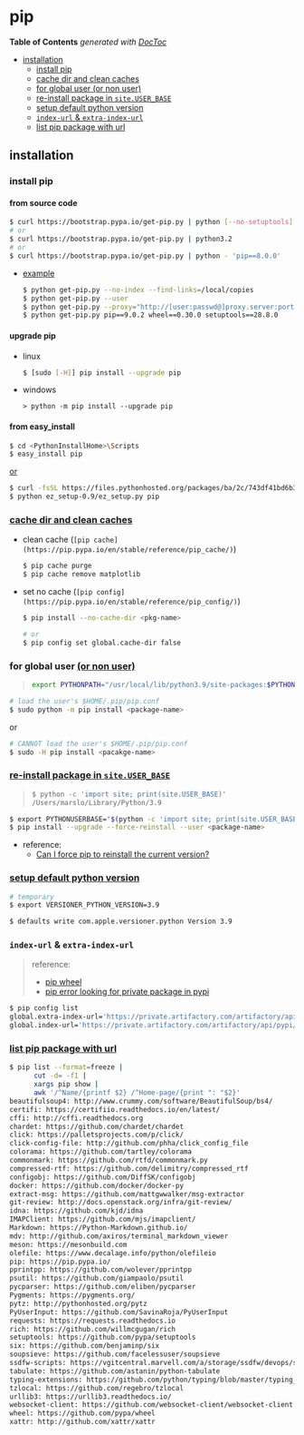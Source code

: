 # pip

**Table of Contents** _generated with_ [_DocToc_](https://github.com/thlorenz/doctoc)

* [installation](pip.md#installation)
  * [install pip](pip.md#install-pip)
  * [cache dir and clean caches](pip.md#cache-dir-and-clean-caches)
  * [for global user \(or non user\)](pip.md#for-global-user-or-non-user)
  * [re-install package in `site.USER_BASE`](pip.md#re-install-package-in-siteuser_base)
  * [setup default python version](pip.md#setup-default-python-version)
  * [`index-url` & `extra-index-url`](pip.md#index-url--extra-index-url)
  * [list pip package with url](pip.md#list-pip-package-with-url)

## installation

### install pip

#### from source code

```bash
$ curl https://bootstrap.pypa.io/get-pip.py | python [--no-setuptools] [--no-wheel]
# or
$ curl https://bootstrap.pypa.io/get-pip.py | python3.2
# or
$ curl https://bootstrap.pypa.io/get-pip.py | python - 'pip==8.0.0'
```

* [example](https://pip.pypa.io/en/stable/installing/#installing-with-get-pip-py)

  ```bash
  $ python get-pip.py --no-index --find-links=/local/copies
  $ python get-pip.py --user
  $ python get-pip.py --proxy="http://[user:passwd@]proxy.server:port"
  $ python get-pip.py pip==9.0.2 wheel==0.30.0 setuptools==28.8.0
  ```

#### upgrade pip

* linux

  ```bash
  $ [sudo [-H]] pip install --upgrade pip
  ```

* windows

  ```text
  > python -m pip install --upgrade pip
  ```

#### from easy\_install

```bash
$ cd <PythonInstallHome>\Scripts
$ easy_install pip
```

[or](https://pypi.org/project/ez_setup/#modal-close)

```bash
$ curl -fsSL https://files.pythonhosted.org/packages/ba/2c/743df41bd6b3298706dfe91b0c7ecdc47f2dc1a3104abeb6e9aa4a45fa5d/ez_setup-0.9.tar.gz | tar xzf - -C .
$ python ez_setup-0.9/ez_setup.py pip
```

### [cache dir and clean caches](https://stackoverflow.com/a/61762308/2940319)

* clean cache \(`[pip cache](https://pip.pypa.io/en/stable/reference/pip_cache/)`\)

  ```bash
  $ pip cache purge
  $ pip cache remove matplotlib
  ```

* set no cache \(`[pip config](https://pip.pypa.io/en/stable/reference/pip_config/)`\)

  ```bash
  $ pip install --no-cache-dir <pkg-name>

  # or
  $ pip config set global.cache-dir false
  ```

### for global user [\(or non user\)](https://docs.python.org/3/using/cmdline.html#envvar-PYTHONNOUSERSITE)

> ```bash
> export PYTHONPATH="/usr/local/lib/python3.9/site-packages:$PYTHONPATH"
> ```

```bash
# load the user's $HOME/.pip/pip.conf
$ sudo python -m pip install <package-name>
```

or

```bash
# CANNOT load the user's $HOME/.pip/pip.conf
$ sudo -H pip install <pacakge-name>
```

### [re-install package in `site.USER_BASE`](https://docs.python.org/3/using/cmdline.html#envvar-PYTHONUSERBASE)

> ```bash
> $ python -c 'import site; print(site.USER_BASE)'
> /Users/marslo/Library/Python/3.9
> ```

```bash
$ export PYTHONUSERBASE="$(python -c 'import site; print(site.USER_BASE)')"
$ pip install --upgrade --force-reinstall --user <package-name>
```

* reference:
  * [Can I force pip to reinstall the current version?](https://stackoverflow.com/a/19549035/2940319)

### [setup default python version](https://stackoverflow.com/a/7000324/2940319)

```bash
# temporary
$ export VERSIONER_PYTHON_VERSION=3.9

$ defaults write com.apple.versioner.python Version 3.9
```

### `index-url` & `extra-index-url`

> reference:
>
> * [pip wheel](https://pip.pypa.io/en/stable/reference/pip_wheel/)
> * [pip error looking for private package in pypi](https://stackoverflow.com/a/58199831/2940319)

```bash
$ pip config list
global.extra-index-url='https://private.artifactory.com/artifactory/api/pypi/pypi-dev/simple'
global.index-url='https://private.artifactory.com/artifactory/api/pypi/tools/simple'
```

### [list pip package with url](pip.md)

```bash
$ pip list --format=freeze |
      cut -d= -f1 |
      xargs pip show |
      awk '/^Name/{printf $2} /^Home-page/{print ": "$2}'
beautifulsoup4: http://www.crummy.com/software/BeautifulSoup/bs4/
certifi: https://certifiio.readthedocs.io/en/latest/
cffi: http://cffi.readthedocs.org
chardet: https://github.com/chardet/chardet
click: https://palletsprojects.com/p/click/
click-config-file: http://github.com/phha/click_config_file
colorama: https://github.com/tartley/colorama
commonmark: https://github.com/rtfd/commonmark.py
compressed-rtf: https://github.com/delimitry/compressed_rtf
configobj: https://github.com/DiffSK/configobj
docker: https://github.com/docker/docker-py
extract-msg: https://github.com/mattgwwalker/msg-extractor
git-review: http://docs.openstack.org/infra/git-review/
idna: https://github.com/kjd/idna
IMAPClient: https://github.com/mjs/imapclient/
Markdown: https://Python-Markdown.github.io/
mdv: http://github.com/axiros/terminal_markdown_viewer
meson: https://mesonbuild.com
olefile: https://www.decalage.info/python/olefileio
pip: https://pip.pypa.io/
pprintpp: https://github.com/wolever/pprintpp
psutil: https://github.com/giampaolo/psutil
pycparser: https://github.com/eliben/pycparser
Pygments: https://pygments.org/
pytz: http://pythonhosted.org/pytz
PyUserInput: https://github.com/SavinaRoja/PyUserInput
requests: https://requests.readthedocs.io
rich: https://github.com/willmcgugan/rich
setuptools: https://github.com/pypa/setuptools
six: https://github.com/benjaminp/six
soupsieve: https://github.com/facelessuser/soupsieve
ssdfw-scripts: https://vgitcentral.marvell.com/a/storage/ssdfw/devops/scripts/devkit
tabulate: https://github.com/astanin/python-tabulate
typing-extensions: https://github.com/python/typing/blob/master/typing_extensions/README.rst
tzlocal: https://github.com/regebro/tzlocal
urllib3: https://urllib3.readthedocs.io/
websocket-client: https://github.com/websocket-client/websocket-client.git
wheel: https://github.com/pypa/wheel
xattr: http://github.com/xattr/xattr
```

